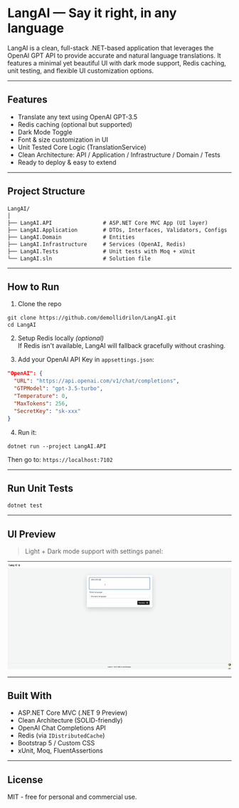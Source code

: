 # LangAI — Say it right, in any language

LangAI is a clean, full-stack .NET-based application that leverages the OpenAI GPT API to provide accurate and natural language translations. It features a minimal yet beautiful UI with dark mode support, Redis caching, unit testing, and flexible UI customization options.

---

## Features

- Translate any text using OpenAI GPT-3.5
- Redis caching (optional but supported)
- Dark Mode Toggle
- Font & size customization in UI
- Unit Tested Core Logic (TranslationService)
- Clean Architecture: API / Application / Infrastructure / Domain / Tests
- Ready to deploy & easy to extend

---

## Project Structure

```
LangAI/
│
├── LangAI.API                # ASP.NET Core MVC App (UI layer)
├── LangAI.Application        # DTOs, Interfaces, Validators, Configs
├── LangAI.Domain             # Entities
├── LangAI.Infrastructure     # Services (OpenAI, Redis)
├── LangAI.Tests              # Unit tests with Moq + xUnit
└── LangAI.sln                # Solution file
```

---

## How to Run

1. Clone the repo

```
git clone https://github.com/demollidrilon/LangAI.git
cd LangAI
```

2. Setup Redis locally _(optional)_  
   If Redis isn't available, LangAI will fallback gracefully without crashing.

3. Add your OpenAI API Key in `appsettings.json`:

```json
"OpenAI": {
  "URL": "https://api.openai.com/v1/chat/completions",
  "GTPModel": "gpt-3.5-turbo",
  "Temperature": 0,
  "MaxTokens": 256,
  "SecretKey": "sk-xxx"
}
```

4. Run it:

```
dotnet run --project LangAI.API
```

Then go to: `https://localhost:7102`

---

## Run Unit Tests

```
dotnet test
```

---

## UI Preview

> Light + Dark mode support with settings panel:

![LangAI Preview](docs/ui-preview.gif)

---

## Built With

- ASP.NET Core MVC (.NET 9 Preview)
- Clean Architecture (SOLID-friendly)
- OpenAI Chat Completions API
- Redis (via `IDistributedCache`)
- Bootstrap 5 / Custom CSS
- xUnit, Moq, FluentAssertions

---

## License

MIT - free for personal and commercial use.
